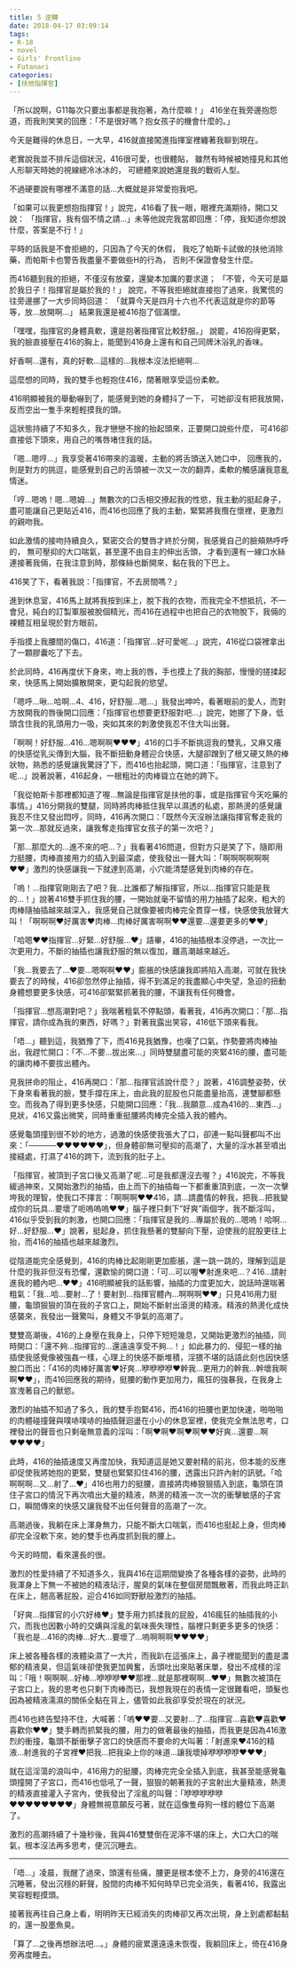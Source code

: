 ```yaml
---
title: 5 逆轉
date: 2018-04-17 03:09:14
tags:
- R-18
- novel
- Girls' Frontline
- Futanari
categories:
- [扶他指揮官]
---
```


「所以說啊，G11每次只要出事都是我抱著，為什麼嘛！」
416坐在我旁邊抱怨道，而我則笑笑的回應：「不是很好嗎？抱女孩子的機會什麼的。」

今天是難得的休息日，一大早，416就直接闖進指揮室裡纏著我聊到現在。

老實說我並不排斥這個狀況，416很可愛，也很體貼，
雖然有時候被她撞見和其他人形聊天時她的視線總冷冰冰的，
可總體來說她還是我的戰術人型。

不過硬要說有哪裡不滿意的話…大概就是非常愛抱我吧。

「如果可以我更想抱指揮官！」說完，416看了我一眼，眼裡充滿期待，開口又說：
「指揮官，我有個不情之請…」未等他說完我當即回應：「停，我知道你想說什麼，答案是不行！」

平時的話我是不會拒絕的，只因為了今天的休假，
我吃了帕斯卡試做的扶他消除藥，而帕斯卡也警告我盡量不要做些H的行為，
否則不保證會發生什麼。

而416聽到我的拒絕，不僅沒有放棄，還變本加厲的要求道；
「不管，今天可是屬於我日子！指揮官是屬於我的！」
說完，不等我拒絕就直接抱了過來，我驚慌的往旁邊挪了一大步同時回道：
「就算今天是四月十六也不代表這就是你的節等等，放…放開啊…」
結果我還是被416抱了個滿懷。

「嘿嘿，指揮官的身體真軟，還是抱著指揮官比較舒服。」
說罷，416抱得更緊，我的臉直接壓在416的胸上，能聞到416身上還有和自己同牌沐浴乳的香味。

好香啊…還有，真的好軟…這樣的…我根本沒法拒絕啊…

這麼想的同時，我的雙手也輕抱住416，閉著眼享受這份柔軟。

416明顯被我的舉動嚇到了，能感覺到她的身體抖了一下，
可她卻沒有把我放開，反而空出一隻手來輕輕摸我的頭。

這狀態持續了不知多久，我才戀戀不捨的抬起頭來，正要開口說些什麼，
可416卻直接低下頭來，用自己的嘴唇堵住我的話。

「嗯…嗯哼…」我享受著416帶來的溫暖，主動的將舌頭送入她口中，
回應我的，則是對方的挑逗，能感覺到自己的舌頭被一次又一次的翻弄，柔軟的觸感讓我意亂情迷。

「哼…嗯嗚！嗯…嗯姆…」無數次的口舌相交撩起我的性慾，我主動的挺起身子，
盡可能讓自己更貼近416，而416也回應了我的主動，緊緊將我攬在懷裡，更激烈的親吻我。

如此激情的接吻持續良久，緊密交合的雙唇才終於分開，我感覺自己的臉頰熱呼呼的，
無可壓抑的大口喘氣，甚至還不由自主的伸出舌頭，
才看到還有一線口水絲連接著我倆，在我注意到時，那條絲也斷開來，黏在我的下巴上。

416笑了下，看著我說：「指揮官，不去房間嗎？」

進到休息室，416馬上就將我按到床上，脫下我的衣物，而我完全不想抵抗，不一會兒，純白的訂製軍服被脫個精光，而416在過程中也把自己的衣物脫下，我倆的裸體互相呈現於對方眼前。

手指摸上我腰間的傷口，416道：「指揮官…好可愛呢…」說完，416從口袋裡拿出了一顆膠囊吃了下去。

於此同時，416再度伏下身來，吻上我的唇，手也摸上了我的胸部，慢慢的搓揉起來，快感馬上開始擴散開來，更勾起我的慾望。

「嗯呼…啾…哈啊…4、416，好舒服…嗯…」我發出呻吟，看著眼前的愛人，而對方放開我的唇後開口回應：「指揮官也想要更舒服對吧…」說完，她挪了下身，低頭含住我的乳頭用力一吸，突如其來的刺激使我忍不住大叫出聲。

「啊啊！好舒服…416…嗯啊啊♥♥♥」416的口手不斷挑逗我的雙乳，又麻又癢的快感從乳尖傳到大腦，我不斷扭動身體迎合快感，大腿卻蹭到了根又硬又熱的棒狀物，熟悉的感覺讓我驚訝了下，而416也抬起頭，開口道：「指揮官，注意到了呢…」說著說著，416起身，一根粗壯的肉棒聳立在她的跨下。

「我從帕斯卡那裡都知道了喔…無論是指揮官是扶他的事，或是指揮官今天吃藥的事情。」416分開我的雙腿，同時將肉棒抵住我早以濕透的私處，那熱燙的感覺讓我忍不住又發出悶哼，同時，416再次開口：「既然今天沒辦法讓指揮官奪走我的第一次…那就反過來，讓我奪走指揮官女孩子的第一次吧？」

「那…那麼大的…進不來的吧…？」我看著416問道，但對方只是笑了下，隨即用力挺腰，肉棒直接用力的插入到最深處，使我發出一聲大叫：「啊啊啊啊啊啊♥♥」激烈的快感讓我一下就達到高潮，小穴能清楚感覺到肉棒的存在。

「嗚！…指揮官剛剛去了吧？我…比誰都了解指揮官，所以…指揮官只能是我的…！」說著416雙手抓住我的腰，一開始就毫不留情的用力抽插了起來，粗大的肉棒隨抽插越來越深入，我感覺自己就像要被肉棒完全貫穿一樣，快感使我放聲大叫！「啊啊啊♥好厲害♥肉棒…肉棒好厲害啊啊♥♥還要…還要更多的♥♥」

「哈嗯♥♥指揮官…好緊…好舒服…♥」語畢，416的抽插根本沒停過，一次比一次更用力，不斷的抽插也讓我舒服的無以復加，離高潮越來越近。

「我…我要去了…♥要…嗯啊啊♥♥」膨脹的快感讓我即將陷入高潮，可就在我快要去了的時候，416卻忽然停止抽插，得不到滿足的我盡顯心中失望，急迫的扭動身體想要更多快感，可416卻緊緊抓著我的腰，不讓我有任何機會。

「指揮官…想高潮對吧？」我喘著粗氣不停點頭，看著我，416再次開口：「那…指揮官，請你成為我的東西，好嗎？」對著我露出笑容，416低下頭來看我。

「唔…」聽到這，我猶豫了下，而416見我猶豫，也嘆了口氣，作勢要將肉棒抽出，我趕忙開口：「不…不要…拔出來…」同時雙腿盡可能的夾緊416的腰，盡可能的讓肉棒不要拔出體內。

見我拼命的阻止，416再開口：「那…指揮官該說什麼？」說著，416調整姿勢，伏下身來看著我的臉，雙手撐在床上，由此我的屁股也只能盡量抬高，連雙腳都懸空。而我為了得到更多快感，只能開口回應：「我…我願意…成為416的…東西…」見狀，416又露出微笑，同時重重挺腰將肉棒完全插入我的體內。

感覺龜頭撞到很不妙的地方，過激的快感使我張大了口，卻連一點叫聲都叫不出來：「─────♥♥♥♥♥♥」，但身體卻無可壓抑的高潮了，大量的淫水甚至噴出接縫處，打濕了416的跨下，流到我的肚子上。

「指揮官，被頂到子宮口後又高潮了呢…可是我都還沒去喔？」416說完，不等我緩過神來，又開始激烈的抽插，由上而下的抽插每一下都重重頂到底，一次一次擊垮我的理智，使我口不擇言：「啊啊啊♥♥416，請…請盡情的幹我，把我…把我變成你的玩具…要壞了呃嗚嗚嗚♥♥」腦子裡只剩下”好爽”兩個字，我不斷淫叫，416似乎受到我的刺激，也開口回應：「指揮官是我的…專屬於我的…嗯嗚！哈啊…好…好舒服…♥」說著，挺起身，抓住我懸著的雙腳向下壓，迫使我的屁股更往上抬，而416的抽插也越來越激烈。

從陰道能完全感覺到，416的肉棒比起剛剛更加膨脹，還一跳一跳的，理解到這是什麼的我非但沒有恐懼，還歡愉的開口道：「可…可以喔♥射進來吧…？416…請射進我的體內吧…♥♥」416明顯被我的話影響，抽插的力度更加大，說話時還喘著粗氣：「我…哈…要射…了！要射到…指揮官體內…啊啊啊♥♥」只見416用力挺腰，龜頭狠狠的頂在我的子宮口上，開始不斷射出滾燙的精液。精液的熱燙化成快感襲來，我發出一聲驚叫，身體又不爭氣的高潮了。

雙雙高潮後，416的上身壓在我身上，只停下短短幾息，又開始更激烈的抽插，同時開口：「還不夠…指揮官的…還遠遠享受不夠…！」如此暴力的、侵犯一樣的抽插使我感覺像被強姦一樣，心理上的快感不斷堆積，淫猥不堪的話語此刻也因快感脫口而出：「416的肉棒好厲害♥好爽…咿咿咿咿♥幹我…更用力的幹我…幹壞我啊啊♥♥」，而416回應我的期待，挺腰的動作更加用力，瘋狂的強暴我，在我身上宣洩著自己的獸慾。

激烈的抽插不知過了多久，我的雙手抱緊416，而416的扭腰也更加快速，啪啪啪的肉體碰撞聲與噗哧噗哧的抽插聲迴盪在小小的休息室裡，使我完全無法思考，口裡發出的聲音也只剩毫無意義的淫叫：「啊♥啊♥啊♥啊♥♥好爽…還要…啊♥♥♥♥」

此時，416的抽插速度又再度加快，我知道這是她又要射精的前兆，但本能的反應卻促使我將她抱的更緊，雙腿也緊緊扣住416的腰，透露出只許內射的訊號。「哈啊啊啊…又…射了…♥」416也用力的挺腰，直接將肉棒狠狠插入到底，龜頭在頂住子宮口的情況下再次噴出大量的精液，熱燙的精液一次一次的衝擊敏感的子宮口，瞬間傳來的快感又讓我發不出任何聲音的高潮了一次。

高潮過後，我躺在床上渾身無力，只能不斷大口喘氣，而416也挺起上身，但肉棒卻完全沒軟下來，她的雙手也再度抓到我的腰上。

今天的時間，看來還長的很。


激烈的性愛持續了不知道多久，我與416在這期間變換了各種各樣的姿勢，此時的我渾身上下無一不被她的精液玷汙，腥臭的氣味在整個房間飄散著，而我此時正趴在床上，翹高著屁股，迎合416如同野獸般激烈的抽插。

「好爽…指揮官的小穴好棒♥」雙手用力抓揉我的屁股，416瘋狂的抽插我的小穴，而我也因數小時的交媾與淫亂的氣味喪失理性，腦裡只剩更多更多的快感：「我也是…416的肉棒…好大…要壞了…嗚啊啊啊♥♥♥♥」

床上被各種各樣的液體染濕了一大片，而我趴在這張床上，鼻子裡能聞到的盡是濃郁的精液臭，但這氣味卻使我更加興奮，舌頭吐出來貼著床單，發出不成樣的淫叫：「哦！啊啊啊…好棒…咿咿咿♥♥那裡…就是那裡啊啊…♥♥」無數次被頂在子宮口上，我的思考也只剩下肉棒而已，我想我現在的表情一定很難看吧，頭髮也因為被精液濡濕的關係全黏在背上，儘管如此我卻享受於現在的狀況。

而416也終告堅持不住，大喊著：「嗚♥♥要…又要射…了…指揮官…喜歡♥喜歡♥喜歡你♥♥」雙手轉而抓緊我的腰，用力的做著最後的抽插，而我更是因為416激烈的衝撞，龜頭不斷衝擊子宮口的快感而不要命的大叫著：「射進來♥416的精液…射進我的子宮裡♥把我…把我染上你的味道…讓我壞掉咿咿咿咿♥♥♥」

就在這淫蕩的浪叫中，416用力的挺腰，肉棒完完全全插入到底，我甚至能感覺龜頭撞開了子宮口，而416也低吼了一聲，狠狠的朝著我的子宮射出大量精液，熱燙的精液直接灌入子宮內，使我發出了淫亂的叫聲：「咿咿咿咿咿♥♥♥♥♥♥♥♥」身體無視意願反弓著，就在這像隻母狗一樣的體位下高潮了。

激烈的高潮持續了十幾秒後，我與416雙雙倒在泥濘不堪的床上，大口大口的喘氣，根本沒法再多思考，便沉沉睡去。


----

「唔…」凌晨，我醒了過來，頭還有些痛，腰更是根本使不上力，身旁的416還在沉睡著，發出沉穩的鼾聲，股間的肉棒不知何時早已完全消失，看著416，我露出笑容輕輕摸頭。

接著我再往自己身上看，明明昨天已經消失的肉棒卻又再次出現，身上到處都黏黏的，還一股墨魚臭。

「算了…之後再想辦法吧…。」身體的疲累還遠遠未恢復，我躺回床上，倚在416身旁再度睡去。
